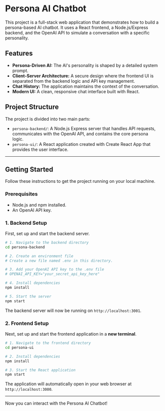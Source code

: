 # Persona AI Chatbot

This project is a full-stack web application that demonstrates how to build a persona-based AI chatbot. It uses a React frontend, a Node.js/Express backend, and the OpenAI API to simulate a conversation with a specific personality.

## Features

-   **Persona-Driven AI:** The AI's personality is shaped by a detailed system prompt.
-   **Client-Server Architecture:** A secure design where the frontend UI is separated from the backend logic and API key management.
-   **Chat History:** The application maintains the context of the conversation.
-   **Modern UI:** A clean, responsive chat interface built with React.

## Project Structure

The project is divided into two main parts:

-   `persona-backend/`: A Node.js Express server that handles API requests, communicates with the OpenAI API, and contains the core persona logic.
-   `persona-ui/`: A React application created with Create React App that provides the user interface.

---

## Getting Started

Follow these instructions to get the project running on your local machine.

### Prerequisites

-   Node.js and npm installed.
-   An OpenAI API key.

### 1. Backend Setup

First, set up and start the backend server.

```bash
# 1. Navigate to the backend directory
cd persona-backend

# 2. Create an environment file
# Create a new file named .env in this directory.

# 3. Add your OpenAI API key to the .env file
# OPENAI_API_KEY="your_secret_api_key_here"

# 4. Install dependencies
npm install

# 5. Start the server
npm start
```

The backend server will now be running on `http://localhost:3001`.

### 2. Frontend Setup

Next, set up and start the frontend application in a **new terminal**.

```bash
# 1. Navigate to the frontend directory
cd persona-ui

# 2. Install dependencies
npm install

# 3. Start the React application
npm start
```

The application will automatically open in your web browser at `http://localhost:3000`.

---

Now you can interact with the Persona AI Chatbot!